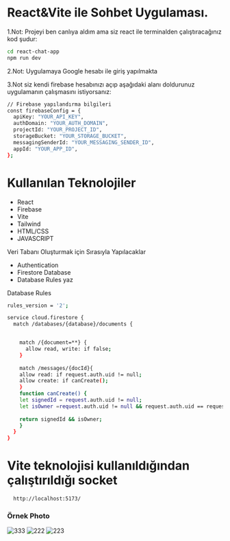 # React&Vite ile Sohbet  Uygulaması.

1.Not: Projeyi ben canlıya aldım ama siz react ile terminalden çalıştıracağınız kod şudur: 

```bash
cd react-chat-app
npm run dev
```

2.Not: Uygulamaya Google hesabı ile giriş yapılmakta

3.Not siz kendi firebase hesabınızı açıp aşağıdaki alanı doldurunuz uygulamanın çalışmasını istiyorsanız:

```bash
// Firebase yapılandırma bilgileri
const firebaseConfig = {
  apiKey: "YOUR_API_KEY",
  authDomain: "YOUR_AUTH_DOMAIN",
  projectId: "YOUR_PROJECT_ID",
  storageBucket: "YOUR_STORAGE_BUCKET",
  messagingSenderId: "YOUR_MESSAGING_SENDER_ID",
  appId: "YOUR_APP_ID",
};
```

# Kullanılan Teknolojiler
- React
- Firebase
- Vite
- Tailwind
- HTML/CSS
- JAVASCRIPT

Veri Tabanı Oluşturmak için Sırasıyla Yapılacaklar
- Authentication
- Firestore Database
- Database Rules yaz

Database Rules
```bash
rules_version = '2';

service cloud.firestore {
  match /databases/{database}/documents {


    match /{document=**} {
      allow read, write: if false;
    }
    
    match /messages/{docId}{
    allow read: if request.auth.uid != null;
    allow create: if canCreate();
    }
    function canCreate() {
    let signedId = request.auth.uid != null;
    let isOwner =request.auth.uid != null && request.auth.uid == request.resource.data.userUid;
    
    return signedId && isOwner;
    }
  }
}
```
# Vite teknolojisi kullanıldığından çalıştırıldığı socket

```http
  http://localhost:5173/
```
### Örnek Photo
![333](https://github.com/user-attachments/assets/5adf8d10-faf7-42b1-986a-1ca4cddb68d2)
![222](https://github.com/user-attachments/assets/c09d244a-ee97-4e75-ac2e-07622e7d9114)
![223](https://github.com/user-attachments/assets/43dbf570-ec5e-4809-9877-f4346fe6988e)

